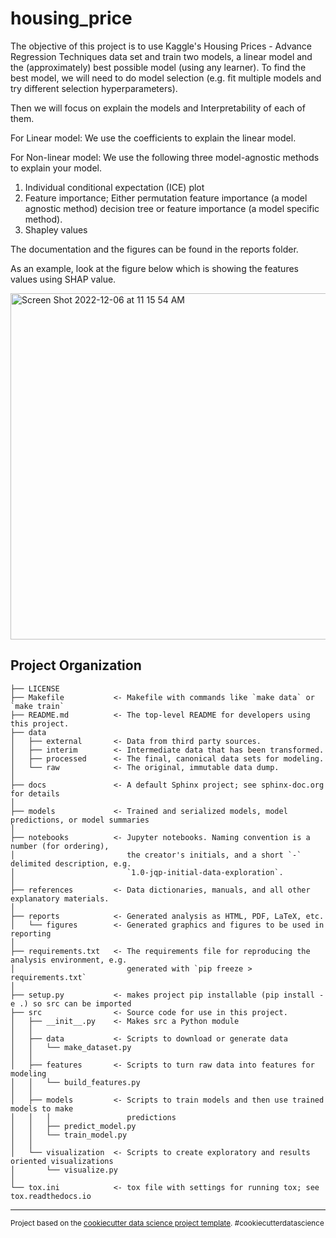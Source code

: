 housing_price
==============================

The objective of this project is to use Kaggle's Housing Prices - Advance Regression Techniques data set and train two models, a linear model and the
(approximately) best possible model (using any learner). To find the best model, we will need to do model selection (e.g. fit
multiple models and try different selection hyperparameters).

Then we will focus on explain the models and Interpretability of each of them.

For Linear model:
We use the coefficients to explain the linear model.

For Non-linear model:
We use the following three model-agnostic methods to explain your model.

1. Individual conditional expectation (ICE) plot
2. Feature importance; Either permutation feature importance (a model agnostic method) decision tree or feature importance (a
model specific method).
3. Shapley values

The documentation and the figures can be found in the reports folder. 

As an example, look at the figure below which is showing the features values using SHAP value. 

<img width="554" alt="Screen Shot 2022-12-06 at 11 15 54 AM" src="https://github.com/Mehradgsm78/housing_price/assets/132492356/36d0a6ee-ac00-469b-8ae9-9239b9033707">


Project Organization
------------

    ├── LICENSE
    ├── Makefile           <- Makefile with commands like `make data` or `make train`
    ├── README.md          <- The top-level README for developers using this project.
    ├── data
    │   ├── external       <- Data from third party sources.
    │   ├── interim        <- Intermediate data that has been transformed.
    │   ├── processed      <- The final, canonical data sets for modeling.
    │   └── raw            <- The original, immutable data dump.
    │
    ├── docs               <- A default Sphinx project; see sphinx-doc.org for details
    │
    ├── models             <- Trained and serialized models, model predictions, or model summaries
    │
    ├── notebooks          <- Jupyter notebooks. Naming convention is a number (for ordering),
    │                         the creator's initials, and a short `-` delimited description, e.g.
    │                         `1.0-jqp-initial-data-exploration`.
    │
    ├── references         <- Data dictionaries, manuals, and all other explanatory materials.
    │
    ├── reports            <- Generated analysis as HTML, PDF, LaTeX, etc.
    │   └── figures        <- Generated graphics and figures to be used in reporting
    │
    ├── requirements.txt   <- The requirements file for reproducing the analysis environment, e.g.
    │                         generated with `pip freeze > requirements.txt`
    │
    ├── setup.py           <- makes project pip installable (pip install -e .) so src can be imported
    ├── src                <- Source code for use in this project.
    │   ├── __init__.py    <- Makes src a Python module
    │   │
    │   ├── data           <- Scripts to download or generate data
    │   │   └── make_dataset.py
    │   │
    │   ├── features       <- Scripts to turn raw data into features for modeling
    │   │   └── build_features.py
    │   │
    │   ├── models         <- Scripts to train models and then use trained models to make
    │   │   │                 predictions
    │   │   ├── predict_model.py
    │   │   └── train_model.py
    │   │
    │   └── visualization  <- Scripts to create exploratory and results oriented visualizations
    │       └── visualize.py
    │
    └── tox.ini            <- tox file with settings for running tox; see tox.readthedocs.io


--------

<p><small>Project based on the <a target="_blank" href="https://drivendata.github.io/cookiecutter-data-science/">cookiecutter data science project template</a>. #cookiecutterdatascience</small></p>

